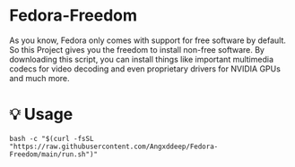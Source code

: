 # Fedora-Freedom

As you know, Fedora only comes with support for free software by default. So this Project gives you the freedom to install non-free software. By downloading this script, you can install things like important multimedia codecs for video decoding and even proprietary drivers for NVIDIA GPUs and much more.


# 💡 Usage

```
bash -c "$(curl -fsSL "https://raw.githubusercontent.com/Angxddeep/Fedora-Freedom/main/run.sh")"
```





